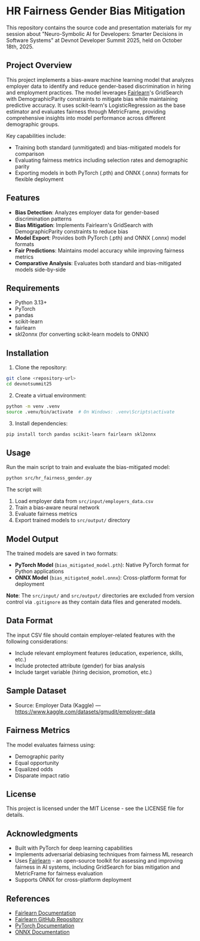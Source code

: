 # HR Fairness Gender Bias Mitigation

This repository contains the source code and presentation materials for my session about "Neuro-Symbolic AI for Developers: Smarter Decisions in Software Systems" at Devnot Developer Summit 2025, held on October 18th, 2025.

## Project Overview

This project implements a bias-aware machine learning model that analyzes employer data to identify and reduce gender-based discrimination in hiring and employment practices. The model leverages [Fairlearn](https://fairlearn.org/)'s GridSearch with DemographicParity constraints to mitigate bias while maintaining predictive accuracy. It uses scikit-learn's LogisticRegression as the base estimator and evaluates fairness through MetricFrame, providing comprehensive insights into model performance across different demographic groups.

Key capabilities include:
- Training both standard (unmitigated) and bias-mitigated models for comparison
- Evaluating fairness metrics including selection rates and demographic parity
- Exporting models in both PyTorch (.pth) and ONNX (.onnx) formats for flexible deployment

## Features

- **Bias Detection**: Analyzes employer data for gender-based discrimination patterns
- **Bias Mitigation**: Implements Fairlearn's GridSearch with DemographicParity constraints to reduce bias
- **Model Export**: Provides both PyTorch (.pth) and ONNX (.onnx) model formats
- **Fair Predictions**: Maintains model accuracy while improving fairness metrics
- **Comparative Analysis**: Evaluates both standard and bias-mitigated models side-by-side

## Requirements

- Python 3.13+
- PyTorch
- pandas
- scikit-learn
- fairlearn
- skl2onnx (for converting scikit-learn models to ONNX)

## Installation

1. Clone the repository:
```bash
git clone <repository-url>
cd devnotsummit25
```

2. Create a virtual environment:
```bash
python -m venv .venv
source .venv/bin/activate  # On Windows: .venv\Scripts\activate
```

3. Install dependencies:
```bash
pip install torch pandas scikit-learn fairlearn skl2onnx
```

## Usage

Run the main script to train and evaluate the bias-mitigated model:

```bash
python src/hr_fairness_gender.py
```

The script will:
1. Load employer data from `src/input/employers_data.csv`
2. Train a bias-aware neural network
3. Evaluate fairness metrics
4. Export trained models to `src/output/` directory

## Model Output

The trained models are saved in two formats:

- **PyTorch Model** (`bias_mitigated_model.pth`): Native PyTorch format for Python applications
- **ONNX Model** (`bias_mitigated_model.onnx`): Cross-platform format for deployment

**Note**: The `src/input/` and `src/output/` directories are excluded from version control via `.gitignore` as they contain data files and generated models.

## Data Format

The input CSV file should contain employer-related features with the following considerations:
- Include relevant employment features (education, experience, skills, etc.)
- Include protected attribute (gender) for bias analysis
- Include target variable (hiring decision, promotion, etc.)

## Sample Dataset

- Source: Employer Data (Kaggle) — https://www.kaggle.com/datasets/gmudit/employer-data

## Fairness Metrics

The model evaluates fairness using:
- Demographic parity
- Equal opportunity
- Equalized odds
- Disparate impact ratio

## License

This project is licensed under the MIT License - see the LICENSE file for details.

## Acknowledgments

- Built with PyTorch for deep learning capabilities
- Implements adversarial debiasing techniques from fairness ML research
- Uses [Fairlearn](https://fairlearn.org/) - an open-source toolkit for assessing and improving fairness in AI systems, including GridSearch for bias mitigation and MetricFrame for fairness evaluation
- Supports ONNX for cross-platform deployment

## References

- [Fairlearn Documentation](https://fairlearn.org/)
- [Fairlearn GitHub Repository](https://github.com/fairlearn/fairlearn)
- [PyTorch Documentation](https://pytorch.org/docs/)
- [ONNX Documentation](https://onnx.ai/)